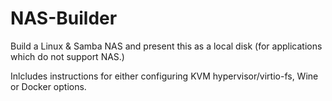 # NAS-Builder
Build a Linux & Samba NAS and present this as a local disk (for applications which do not support NAS.)

Inlcludes instructions for either configuring KVM hypervisor/virtio-fs, Wine or Docker options.
